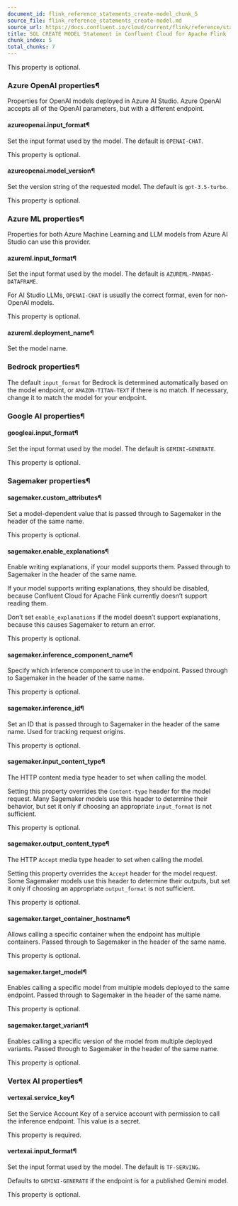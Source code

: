 ```yaml
---
document_id: flink_reference_statements_create-model_chunk_5
source_file: flink_reference_statements_create-model.md
source_url: https://docs.confluent.io/cloud/current/flink/reference/statements/create-model.html
title: SQL CREATE MODEL Statement in Confluent Cloud for Apache Flink
chunk_index: 5
total_chunks: 7
---
```


This property is optional.

### Azure OpenAI properties¶

Properties for OpenAI models deployed in Azure AI Studio. Azure OpenAI accepts all of the OpenAI parameters, but with a different endpoint.

#### azureopenai.input_format¶

Set the input format used by the model. The default is `OPENAI-CHAT`.

This property is optional.

#### azureopenai.model_version¶

Set the version string of the requested model. The default is `gpt-3.5-turbo`.

This property is optional.

### Azure ML properties¶

Properties for both Azure Machine Learning and LLM models from Azure AI Studio can use this provider.

#### azureml.input_format¶

Set the input format used by the model. The default is `AZUREML-PANDAS-DATAFRAME`.

For AI Studio LLMs, `OPENAI-CHAT` is usually the correct format, even for non-OpenAI models.

This property is optional.

#### azureml.deployment_name¶

Set the model name.

### Bedrock properties¶

The default `input_format` for Bedrock is determined automatically based on the model endpoint, or `AMAZON-TITAN-TEXT` if there is no match. If necessary, change it to match the model for your endpoint.

### Google AI properties¶

#### googleai.input_format¶

Set the input format used by the model. The default is `GEMINI-GENERATE`.

This property is optional.

### Sagemaker properties¶

#### sagemaker.custom_attributes¶

Set a model-dependent value that is passed through to Sagemaker in the header of the same name.

This property is optional.

#### sagemaker.enable_explanations¶

Enable writing explanations, if your model supports them. Passed through to Sagemaker in the header of the same name.

If your model supports writing explanations, they should be disabled, because Confluent Cloud for Apache Flink currently doesn’t support reading them.

Don’t set `enable_explanations` if the model doesn’t support explanations, because this causes Sagemaker to return an error.

This property is optional.

#### sagemaker.inference_component_name¶

Specify which inference component to use in the endpoint. Passed through to Sagemaker in the header of the same name.

This property is optional.

#### sagemaker.inference_id¶

Set an ID that is passed through to Sagemaker in the header of the same name. Used for tracking request origins.

This property is optional.

#### sagemaker.input_content_type¶

The HTTP content media type header to set when calling the model.

Setting this property overrides the `Content-type` header for the model request. Many Sagemaker models use this header to determine their behavior, but set it only if choosing an appropriate `input_format` is not sufficient.

This property is optional.

#### sagemaker.output_content_type¶

The HTTP `Accept` media type header to set when calling the model.

Setting this property overrides the `Accept` header for the model request. Some Sagemaker models use this header to determine their outputs, but set it only if choosing an appropriate `output_format` is not sufficient.

This property is optional.

#### sagemaker.target_container_hostname¶

Allows calling a specific container when the endpoint has multiple containers. Passed through to Sagemaker in the header of the same name.

This property is optional.

#### sagemaker.target_model¶

Enables calling a specific model from multiple models deployed to the same endpoint. Passed through to Sagemaker in the header of the same name.

This property is optional.

#### sagemaker.target_variant¶

Enables calling a specific version of the model from multiple deployed variants. Passed through to Sagemaker in the header of the same name.

This property is optional.

### Vertex AI properties¶

#### vertexai.service_key¶

Set the Service Account Key of a service account with permission to call the inference endpoint. This value is a secret.

This property is required.

#### vertexai.input_format¶

Set the input format used by the model. The default is `TF-SERVING`.

Defaults to `GEMINI-GENERATE` if the endpoint is for a published Gemini model.

This property is optional.

